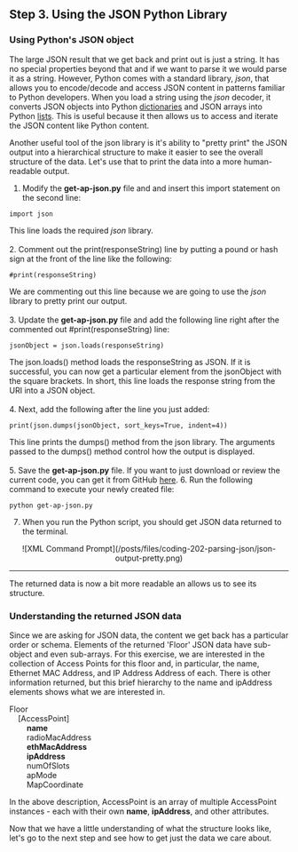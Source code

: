 ## Step 3. Using the JSON Python Library

### Using Python's JSON object ###

The large JSON result that we get back and print out is just a string.  It has no special properties beyond that and if we want to parse it we would parse it as a string.  However, Python comes with a standard library, *json*, that allows you to encode/decode and access JSON content in patterns familiar to Python developers.  When you load a string using the *json* decoder, it converts JSON objects into Python [dictionaries](https://docs.python.org/3.4/reference/expressions.html#dictionary-displays "Python Dictionaries") and JSON arrays into Python [lists](https://docs.python.org/3.4/reference/expressions.html#list-displays "Python Lists").  This is useful because it then allows us to access and iterate the JSON content like Python content.

Another useful tool of the json library is it's ability to "pretty print" the JSON output into a hierarchical structure to make it easier to see the overall structure of the data.  Let's use that to print the data into a more human-readable output.

1. Modify the **get-ap-json.py** file and and insert this import statement on the second line:
```
import json
```
This line loads the required *json* library.
<br/>
<br/>
2. Comment out the print(responseString) line by putting a pound or hash sign at the front of the line like the following:
```
#print(responseString)
```
We are commenting out this line because we are going to use the *json* library to pretty print our output.
<br/>
<br/>
3. Update the **get-ap-json.py** file and add the following line right after the commented out #print(responseString) line:
```
jsonObject = json.loads(responseString)
```
The json.loads() method loads the responseString as JSON.  If it is successful, you can now get a particular element from the jsonObject with the square brackets.  In short, this line loads the response string from the URI into a JSON object.  
<br/>
4. Next, add the following after the line you just added:
```
print(json.dumps(jsonObject, sort_keys=True, indent=4))
```
This line prints the dumps() method from the json library.  The arguments passed to the dumps() method control how the output is displayed.    
<br/>
5. Save the **get-ap-json.py** file. If you want to just download or review the current code, you can get it from GitHub <a href="https://github.com/CiscoDevNet/coding-skills-sample-code/blob/master/coding202-parsing-json/get-ap-json-3.py" target="_blank">here</a>.
6. Run the following command to execute your newly created file:
```
python get-ap-json.py
```
7. When you run the Python script, you should get JSON data returned to the terminal.


<div style="text-align:center" markdown="1">
![XML Command Prompt](/posts/files/coding-202-parsing-json/json-output-pretty.png)
</div>

----------

The returned data is now a bit more readable an allows us to see its structure. 

### Understanding the returned JSON data ###

Since we are asking for JSON data, the content we get back has a particular order or schema.  Elements of the returned 'Floor' JSON data have sub-object and even sub-arrays.  For this exercise, we are interested in the collection of Access Points for this floor and, in particular, the name, Ethernet MAC Address, and IP Address Address of each.  There is other information returned, but this brief hierarchy to the name and ipAddress elements shows what we are interested in.

Floor  
&nbsp;&nbsp;&nbsp;&nbsp;[AccessPoint]  
&nbsp;&nbsp;&nbsp;&nbsp;&nbsp;&nbsp;&nbsp;&nbsp;**name**  
&nbsp;&nbsp;&nbsp;&nbsp;&nbsp;&nbsp;&nbsp;&nbsp;radioMacAddress  
&nbsp;&nbsp;&nbsp;&nbsp;&nbsp;&nbsp;&nbsp;&nbsp;**ethMacAddress**  
&nbsp;&nbsp;&nbsp;&nbsp;&nbsp;&nbsp;&nbsp;&nbsp;**ipAddress**  
&nbsp;&nbsp;&nbsp;&nbsp;&nbsp;&nbsp;&nbsp;&nbsp;numOfSlots  
&nbsp;&nbsp;&nbsp;&nbsp;&nbsp;&nbsp;&nbsp;&nbsp;apMode  
&nbsp;&nbsp;&nbsp;&nbsp;&nbsp;&nbsp;&nbsp;&nbsp;MapCoordinate

In the above description, AccessPoint is an array of multiple AccessPoint instances - each with their own **name**, **ipAddress**, and other attributes.

Now that we have a little understanding of what the structure looks like, let's go to the next step and see how to get just the data we care about.

